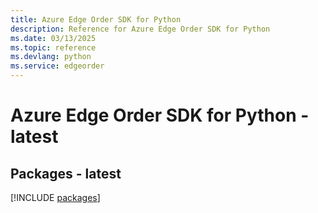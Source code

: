 ```yaml
---
title: Azure Edge Order SDK for Python
description: Reference for Azure Edge Order SDK for Python
ms.date: 03/13/2025
ms.topic: reference
ms.devlang: python
ms.service: edgeorder
---
```

# Azure Edge Order SDK for Python - latest
## Packages - latest
[!INCLUDE [packages](edge-order-index.md)]